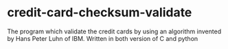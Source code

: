 # credit-card-checksum-validate
The program which validate the credit cards by using an algorithm invented by Hans Peter Luhn of IBM. Written in both version of C and python
